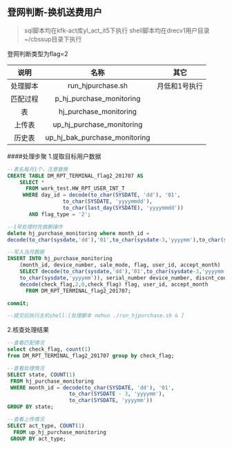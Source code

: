 ## 登网判断-换机送费用户

> sql脚本均在kfk-act库yl_act_it5下执行
> shell脚本均在drecv1用户目录~/cbssup目录下执行

登网判断类型为flag=2

|说明|名称|其它|
|:---------:|:---------------------------------:|:-----------:|
|处理脚本 |run_hjpurchase.sh|月低和1号执行|
|匹配过程 |p_hj_purchase_monitoring|
|表       |hj_purchase_monitoring|
|上传表   |up_hj_purchase_monitoring|
|历史表   |up_hj_bak_purchase_monitoring|

####处理步聚
1.提取目标用户数据
```sql
--表名每月1个，注意替换
CREATE TABLE DM_RPT_TERMINAL_flag2_201707 AS
    SELECT *
      FROM work_test.HW_RPT_USER_INT_T
     WHERE day_id = decode(to_char(SYSDATE, 'dd'), '01', 
                  to_char(SYSDATE, 'yyyymmdd'),
                  to_char(last_day(SYSDATE), 'yyyymmdd'))
       AND flag_type = '2';

--1号处理时先做删操作
delete hj_purchase_monitoring where month_id = 
decode(to_char(sysdate,'dd'),'01',to_char(sysdate-3,'yyyymm'),to_char(sysdate,'yyyymm'));

--写入当月数据
INSERT INTO hj_purchase_monitoring
    (month_id, device_number, sale_mode, flag, user_id, accept_month)
    SELECT decode(to_char(sysdate,'dd'),'01',to_char(sysdate-3,'yyyymm'),
    to_char(sysdate,'yyyymm')), serial_number device_number, discnt_code sale_mode, 
    decode(check_flag,2,0,check_flag) flag, user_id, accept_month
      FROM DM_RPT_TERMINAL_flag2_201707;

commit;

--提交后执行主机shell:[处理脚本 nohuo ./run_hjpurchase.sh & ]
```

2.核查处理结果
```sql
--查看匹配情况
select check_flag, count(1) 
from DM_RPT_TERMINAL_flag2_201707 group by check_flag;

--查看处理情况
SELECT state, COUNT(1)
 FROM hj_purchase_monitoring
 WHERE month_id = decode(to_char(SYSDATE, 'dd'), '01', 
                    to_char(SYSDATE - 3, 'yyyymm'),
                    to_char(SYSDATE, 'yyyymm'))
GROUP BY state;

--查看上传情况
SELECT act_type, COUNT(1)
  FROM up_hj_purchase_monitoring
 GROUP BY act_type;
```
